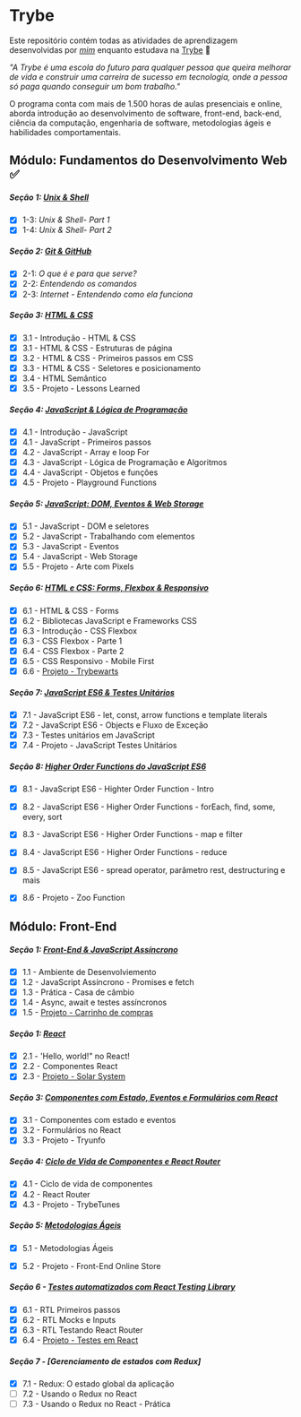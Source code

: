 # Trybe

Este repositório contém todas as atividades de aprendizagem desenvolvidas por _[mim](https://github.com/ArturHAlves)_ enquanto estudava na [Trybe](https://www.betrybe.com/) :rocket:

_"A Trybe é uma escola do futuro para qualquer pessoa que queira melhorar de vida e construir uma carreira de sucesso em tecnologia, onde a pessoa só paga quando conseguir um bom trabalho."_

O programa conta com mais de 1.500 horas de aulas presenciais e online, aborda introdução ao desenvolvimento de software, front-end, back-end, ciência da computação, engenharia de software, metodologias ágeis e habilidades comportamentais.

## Módulo: Fundamentos do Desenvolvimento Web :white_check_mark:

##### Seção 1: [Unix & Shell](https://github.com/ArturHAlves/trybe-exercises/tree/main/01-fundamentos/bloco-01-unix-e-bash)

- [X] 1-3: _Unix & Shell- Part 1_
- [X] 1-4: _Unix & Shell- Part 2_

##### Seção 2: [Git & GitHub](https://github.com/ArturHAlves/trybe-exercises/tree/main/01-fundamentos/bloco-02-git-github-internet)

- [X] 2-1: _O que é e para que serve?_
- [X] 2-2: _Entendendo os comandos_
- [X] 2-3: _Internet - Entendendo como ela funciona_

##### Seção 3: [HTML & CSS](https://github.com/ArturHAlves/trybe-exercises/tree/main/01-fundamentos/bloco-03-introducao-html-e-css)
- [X] 3.1 - Introdução - HTML & CSS
- [X] 3.1 - HTML & CSS - Estruturas de página
- [X] 3.2 - HTML & CSS - Primeiros passos em CSS
- [X] 3.3 - HTML & CSS - Seletores e posicionamento
- [X] 3.4 - HTML Semântico
- [X] 3.5 - Projeto - Lessons Learned

##### Seção 4: [JavaScript & Lógica de Programação](https://github.com/ArturHAlves/trybe-exercises/tree/main/01-Modulo-Fundamentos/Secao-04-Introducao-JS-Logica-De-Programacao)

- [X] 4.1 - Introdução - JavaScript
- [X] 4.1 - JavaScript - Primeiros passos
- [X] 4.2 - JavaScript - Array e loop For
- [X] 4.3 - JavaScript - Lógica de Programação e Algoritmos
- [X] 4.4 - JavaScript - Objetos e funções
- [X] 4.5 - Projeto - Playground Functions

##### Seção 5: [JavaScript: DOM, Eventos & Web Storage](https://github.com/ArturHAlves/trybe-exercises/tree/main/01-Modulo-Fundamentos/Secao-05-JS-Dom-Eventos-E-Web-Storage)

- [X] 5.1 - JavaScript - DOM e seletores
- [X] 5.2 - JavaScript - Trabalhando com elementos
- [X] 5.3 - JavaScript - Eventos
- [X] 5.4 - JavaScript - Web Storage
- [x] 5.5 - Projeto - Arte com Pixels

##### Seção 6: [HTML e CSS: Forms, Flexbox & Responsivo](https://github.com/ArturHAlves/trybe-exercises/tree/main/01-Modulo-Fundamentos/Se%C3%A7%C3%A3o-06-HTML-e-CSS-Flexbox-Responsivo)

- [X] 6.1 - HTML & CSS - Forms
- [X] 6.2 - Bibliotecas JavaScript e Frameworks CSS
- [X] 6.3 - Introdução - CSS Flexbox
- [X] 6.3 - CSS Flexbox - Parte 1
- [X] 6.4 - CSS Flexbox - Parte 2
- [x] 6.5 - CSS Responsivo - Mobile First
- [X] 6.6 - [Projeto - Trybewarts](https://github.com/ArturHAlves/project-trybewarts)

##### Seção 7: [JavaScript ES6 & Testes Unitários](https://github.com/ArturHAlves/trybe-exercises/tree/main/01-Modulo-Fundamentos/Se%C3%A7%C3%A3o-07-Introdu%C3%A7%C3%A3o-JS-ES6-Testes-Unit%C3%A1rios)

- [X] 7.1 - JavaScript ES6 - let, const, arrow functions e template literals
- [X] 7.2 - JavaScript ES6 - Objects e Fluxo de Exceção
- [X] 7.3 - Testes unitários em JavaScript
- [X] 7.4 - Projeto - JavaScript Testes Unitários

##### Seção 8: [Higher Order Functions do JavaScript ES6](https://github.com/ArturHAlves/trybe-exercises/tree/main/01-Modulo-Fundamentos/Secao-08-JS-ES6-Higher-Order-Function)

- [X] 8.1 - JavaScript ES6 - Highter Order Function - Intro 
- [X] 8.2 - JavaScript ES6 - Higher Order Functions - forEach, find, some, every, sort
- [X] 8.3 - JavaScript ES6 - Higher Order Functions - map e filter
- [X] 8.4 - JavaScript ES6 - Higher Order Functions - reduce 
- [X] 8.5 - JavaScript ES6 - spread operator, parâmetro rest, destructuring e mais
- [X] 8.6 - Projeto - Zoo Function 


## Módulo: Front-End 

##### Seção 1: [Front-End & JavaScript Assíncrono](https://github.com/ArturHAlves/trybe-exercises/tree/main/02-Modulo-Front-End/Secao-01-Front-End-E-JS-Assincrono)

- [X] 1.1 - Ambiente de Desenvolviemento
- [X] 1.2 - JavaScript Assíncrono - Promises e fetch
- [X] 1.3 - Prática - Casa de câmbio
- [X] 1.4 - Async, await e testes assíncronos
- [X] 1.5 - [Projeto - Carrinho de compras](https://github.com/ArturHAlves/project-shopping-cart) 

##### Seção 1: [React](https://github.com/ArturHAlves/trybe-exercises/tree/main/02-Modulo-Front-End/Secao-02-React)

- [X] 2.1 - 'Hello, world!" no React!
- [X] 2.2 - Componentes React 
- [X] 2.3 - [Projeto - Solar System](https://github.com/ArturHAlves/project-solar-system)

##### Seção 3: [Componentes com Estado, Eventos e Formulários com React](https://github.com/ArturHAlves/trybe-exercises/tree/main/02-Modulo-Front-End/Secao-03-Estado-Eventos-E-Formularios-React)

- [X] 3.1 - Componentes com estado e eventos 
- [X] 3.2 - Formulários no React 
- [X] 3.3 - Projeto - Tryunfo 

##### Seção 4: [Ciclo de Vida de Componentes e React Router](https://github.com/ArturHAlves/trybe-exercises/tree/main/02-Modulo-Front-End/Secao-04-Ciclo-de-Vida-E-React-Router)

- [X] 4.1 - Ciclo de vida de componentes 
- [X] 4.2 - React Router 
- [X] 4.3 - Projeto - TrybeTunes  

##### Seção 5: [Metodologias Ágeis](https://github.com/ArturHAlves/trybe-exercises/tree/main/02-Modulo-Front-End/Secao-05-Metodologias-Ageis)

- [X] 5.1 - Metodologias Ágeis 
- [X] 5.2 - Projeto - Front-End Online Store


##### Seção 6 - [Testes automatizados com React Testing Library](https://github.com/ArturHAlves/trybe-exercises/tree/main/02-Modulo-Front-End/Secao-06-Testes-Automatizados-React-Testing-Library)

- [X] 6.1 - RTL Primeiros passos
- [X] 6.2 - RTL Mocks e Inputs 
- [X] 6.3 - RTL Testando React Router 
- [X] 6.4 - [Projeto - Testes em React](https://github.com/ArturHAlves/project-react-testing-library)  

##### Seção 7 - [Gerenciamento de estados com Redux]

- [X] 7.1 - Redux: O estado global da aplicação
- [ ] 7.2 - Usando o Redux no React 
- [ ] 7.3 - Usando o Redux no React - Prática